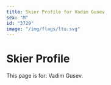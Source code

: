 ```yaml
---
title: Skier Profile for Vadim Gusev
sex: "M"
id: "3729"
image: "/img/flags/ltu.svg" 
---
```


# Skier Profile

This page is for: Vadim Gusev.
    